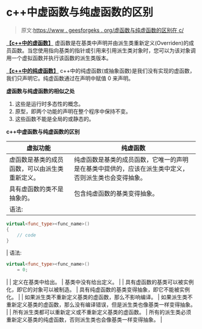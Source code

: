 # c++中虚函数与纯虚函数的区别

> 原文:[https://www . geesforgeks . org/虚函数与纯虚函数的区别在 c/](https://www.geeksforgeeks.org/difference-between-virtual-function-and-pure-virtual-function-in-c/)

**[【c++中的虚函数】](https://www.geeksforgeeks.org/virtual-function-cpp/)**
虚函数是在基类中声明并由派生类重新定义(Overriden)的成员函数。当您使用指向基类的指针或引用来引用派生类对象时，您可以为该对象调用一个虚拟函数并执行该函数的派生类版本。

**[【c++中的纯虚函数】](https://www.geeksforgeeks.org/pure-virtual-functions-and-abstract-classes/)**
c++中的纯虚函数(或抽象函数)是我们没有实现的虚函数，我们只声明它。纯虚函数通过在声明中赋值 0 来声明。

**虚函数与纯虚函数的相似之处**

1.  这些是运行时多态性的概念。
2.  原型，即两个功能的声明在整个程序中保持不变。
3.  这些函数不能是全局的或静态的。

**c++中虚函数与纯虚函数的区别**

| 虚拟功能 | 纯虚函数 |
| --- | --- |
| 虚函数是基类的成员函数，可以由派生类重新定义。 | 纯虚函数是基类的成员函数，它唯一的声明是在基类中提供的，应该在派生类中定义，否则派生类也会变得抽象。 |
| 具有虚函数的类不是抽象的。 | 包含纯虚函数的基类变得抽象。 |
| 语法:

```cpp
virtual<func_type><func_name>()
{
    // code
}
```

 | 语法:

```cpp
virtual<func_type><func_name>()
    = 0;
```

 |
| 定义在基类中给出。 | 基类中没有给出定义。 |
| 具有虚函数的基类可以被实例化，即它的对象可以被制造。 | 具有纯虚函数的基类变得抽象，即它不能被实例化。 |
| 如果派生类不重新定义基类的虚函数，那么不影响编译。 | 如果派生类不重新定义基类的虚函数，那么没有编译错误，但是派生类也像基类一样变得抽象。 |
| 所有派生类都可以重新定义或不重新定义基类的虚函数。 | 所有的派生类必须重新定义基类的纯虚函数，否则派生类也会像基类一样变得抽象。 |